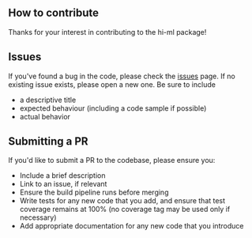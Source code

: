 ## How to contribute
Thanks for your interest in contributing to the hi-ml package!

## Issues
If you've found a bug in the code, please check the [issues](https://github.com/microsoft/hi-ml/issues) page. 
If no existing issue exists, please open a new one. Be sure to include 
- a descriptive title
- expected behaviour (including a code sample if possible)
- actual behavior

## Submitting a PR
If you'd like to submit a PR to the codebase, please ensure you:
- Include a brief description
- Link to an issue, if relevant
- Ensure the build pipeline runs before merging
- Write tests for any new code that you add, and ensure that test coverage remains at 100% (no coverage tag may be used only if necessary)
- Add appropriate documentation for any new code that you introduce

